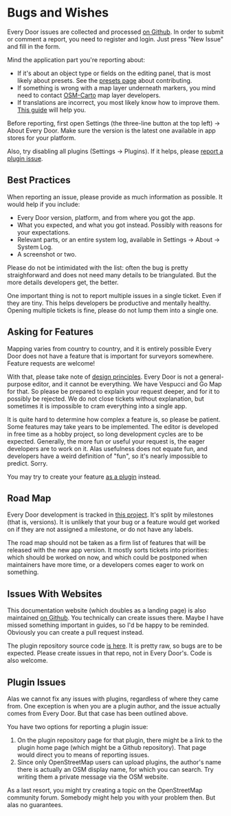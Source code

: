 # Bugs and Wishes

Every Door issues are collected and processed [on Github](https://github.com/Zverik/every_door/issues).
In order to submit or comment a report, you need to register and login. Just press "New Issue" and
fill in the form.

Mind the application part you're reporting about:

* If it's about an object type or fields on the editing panel, that is most likely about presets.
  See the [presets page](presets.md) about contributing.
* If something is wrong with a map layer underneath markers, you mind need to contact
  [OSM-Carto](https://github.com/gravitystorm/openstreetmap-carto/) map layer developers.
* If translations are incorrect, you most likely know how to improve them.
  [This guide](translate.md) will help you.

Before reporting, first open Settings (the three-line button at the top left) → About Every Door.
Make sure the version is the latest one available in app stores for your platform.

Also, try disabling all plugins (Settings → Plugins). If it helps, please
[report a plugin issue](#plugin-issues).

## Best Practices

When reporting an issue, please provide as much information as possible. It would help
if you include:

* Every Door version, platform, and from where you got the app.
* What you expected, and what you got instead. Possibly with reasons for your expectations.
* Relevant parts, or an entire system log, available in Settings → About → System Log.
* A screenshot or two.

Please do not be intimidated with the list: often the bug is pretty straighforward and
does not need many details to be triangulated. But the more details developers get,
the better.

One important thing is not to report multiple issues in a single ticket. Even if they are
tiny. This helps developers be productive and mentally healthy. Opening multiple tickets
is fine, please do not lump them into a single one.

## Asking for Features

Mapping varies from country to country, and it is entirely possible Every Door does not
have a feature that is important for surveyors somewhere. Feature requests are welcome!

With that, please take note of [design principles](design.md). Every Door is not a
general-purpose editor, and it cannot be everything. We have Vespucci and Go Map for that.
So please be prepared to explain your request deeper, and for it to possibly be rejected.
We do not close tickets without explanation, but sometimes it is impossible to cram
everything into a single app.

It is quite hard to determine how complex a feature is, so please be patient. Some
features may take years to be implemented. The editor is developed in free time as a hobby
project, so long development cycles are to be expected. Generally, the more fun or useful your
request is, the eager developers are to work on it. Alas usefulness does not equate fun,
and developers have a weird definition of "fun", so it's nearly impossible to predict. Sorry.

You may try to create your feature [as a plugin](../plugins/index.md) instead.

## Road Map

Every Door development is tracked in [this project](https://github.com/users/Zverik/projects/1).
It's split by milestones (that is, versions). It is unlikely that your bug or a feature
would get worked on if they are not assigned a milestone, or do not have any labels.

The road map should not be taken as a firm list of features that will be released with
the new app version. It mostly sorts tickets into priorities: which should be worked on
now, and which could be postponed when maintainers have more time, or a developers comes
eager to work on something.

## Issues With Websites

This documentation website (which doubles as a landing page) is also maintained
[on Github](https://github.com/Zverik/everydoor-website). You technically can create
issues there. Maybe I have missed something important in guides, so I'd be happy
to be reminded. Obviously you can create a pull request instead.

The plugin repository source code [is here](https://github.com/Zverik/everydoor-plugin-repo).
It is pretty raw, so bugs are to be expected. Please create issues in that repo,
not in Every Door's. Code is also welcome.

## Plugin Issues

Alas we cannot fix any issues with plugins, regardless of where they came from.
One exception is when you are a plugin author, and the issue actually comes from Every Door.
But that case has been outlined above.

You have two options for reporting a plugin issue:

1. On the plugin repository page for that plugin, there might be a link to the plugin
    home page (which might be a Github repository). That page would direct you to means
    of reporting issues.
2. Since only OpenStreetMap users can upload plugins, the author's name there is actually
    an OSM display name, for which you can search. Try writing them a private message
    via the OSM website.

As a last resort, you might try creating a topic on the OpenStreetMap community forum.
Somebody might help you with your problem then. But alas no guarantees.
